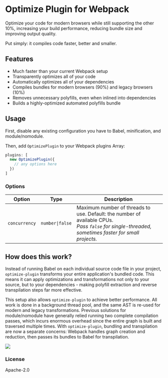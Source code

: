 # Optimize Plugin for Webpack

Optimize your code for modern browsers while still supporting the other 10%,
increasing your build performance, reducing bundle size and improving output quality.

Put simply: it compiles code faster, better and smaller.

## Features

- Much faster than your current Webpack setup
- Transparently optimizes all of your code
- Automatically optimizes all of your dependencies
- Compiles bundles for modern browsers (90%) and legacy browsers (10%)
- Removes unnecessary polyfills, even when inlined into dependencies
- Builds a highly-optimized automated polyfills bundle

## Usage

First, disable any existing configuration you have to Babel, minification, and module/nomodule.

Then, add `OptimizePlugin` to your Webpack plugins Array:

```js
plugins: [
  new OptimizePlugin({
    // any options here
  })
]
```

### Options

| Option | Type | Description
|---|---|---
| `concurrency` | `number\|false` | Maximum number of threads to use. Default: the number of available CPUs. <br>_Pass `false` for single-threaded, sometimes faster for small projects._


## How does this work?

Instead of running Babel on each individual source code file in your project, `optimize-plugin`
transforms your entire application's bundled code. This means it can apply optimizations and
transformations not only to your source, but to your dependencies - making polyfill extraction
and reverse transpilation steps far more effective.

This setup also allows `optimize-plugin` to achieve better performance. All work is done in
a background thread pool, and the same AST is re-used for modern and legacy transformations.
Previous solutions for module/nomodule have generally relied running two complete compilation
passes, which incurs enormous overhead since the entire graph is built and traversed multiple
times. With `optimize-plugin`, bundling and transpilation are now a separate concerns: Webpack
handles graph creation and reduction, then passes its bundles to Babel for transpilation.

<img src="https://user-images.githubusercontent.com/105127/74685954-0cd21a80-519e-11ea-99f9-8fa5f3aef1b8.png">

### License

Apache-2.0

